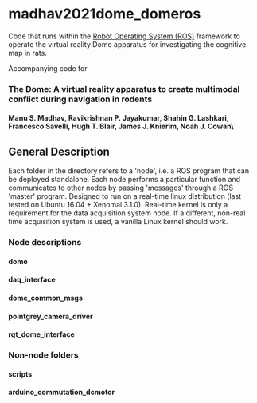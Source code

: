 # madhav2021dome_domeros
Code that runs within the [Robot Operating System (ROS)](http://www.ros.org) framework to operate the virtual reality Dome apparatus for investigating the cognitive map in rats.

Accompanying code for 
### The Dome: A virtual reality apparatus to create multimodal conflict during navigation in rodents
#### Manu S. Madhav, Ravikrishnan P. Jayakumar, Shahin G. Lashkari, Francesco Savelli, Hugh T. Blair, James J. Knierim, Noah J. Cowan\

## General Description

Each folder in the directory refers to a 'node', i.e. a ROS program that can be deployed standalone.
Each node performs a particular function and communicates to other nodes by passing 'messages' through a ROS 'master' program.
Designed to run on a real-time linux distribution (last tested on Ubuntu 16.04 + Xenomai 3.1.0). Real-time kernel is only a requirement for the data acquisition system node.
If a different, non-real time acquisition system is used, a vanilla Linux kernel should work.

### Node descriptions

#### dome

#### daq_interface

#### dome_common_msgs

#### pointgrey_camera_driver

#### rqt_dome_interface

### Non-node folders

#### scripts

#### arduino_commutation_dcmotor
